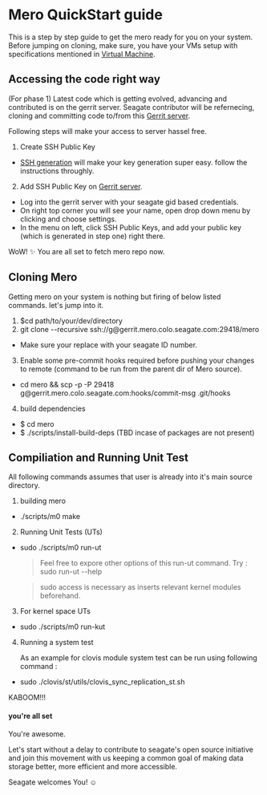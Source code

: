 # Mero QuickStart guide
This is a step by step guide to get the mero ready for you on your system.
Before jumping on cloning, make sure, you have your VMs setup with specifications mentioned in [Virtual Machine](VIRTUAL_MACHINE.md).

## Accessing the code right way
(For phase 1) Latest code which is getting evolved, advancing and contributed is on the gerrit server.
Seagate contributor will be refernecing, cloning and committing code to/from this [Gerrit server](http://gerrit.mero.colo.seagate.com:8080).

Following steps will make your access to server hassel free.

1. Create SSH Public Key
  * [SSH generation](https://git-scm.com/book/en/v2/Git-on-the-Server-Generating-Your-SSH-Public-Key) will make your key generation super easy. follow the instructions throughly.
2. Add SSH Public Key on [Gerrit server](http://gerrit.mero.colo.seagate.com:8080).
  * Log into the gerrit server with your seagate gid based credentials.
  * On right top corner you will see your name, open drop down menu by clicking and choose settings.
  * In the menu on left, click SSH Public Keys, and add your public key (which is generated in step one) right there.

WoW! :sparkles:
You are all set to fetch mero repo now. 

## Cloning Mero
Getting mero on your system is nothing but firing of below listed commands. let's jump into it.
1. $cd path/to/your/dev/directory
2. git clone --recursive ssh://g<yourGID>@gerrit.mero.colo.seagate.com:29418/mero
  * Make sure your replace <yourGID> with your seagate ID number.
3. Enable some pre-commit hooks required before pushing your changes to remote (command to be run from the parent dir of Mero source).
  * cd mero && scp -p -P 29418 g<yourGId>@gerrit.mero.colo.seagate.com:hooks/commit-msg .git/hooks
4. build dependencies
  * $ cd mero
  * $ ./scripts/install-build-deps (TBD incase of packages are not present)

## Compiliation and Running Unit Test
All following commands assumes that user is already into it's main source directory.
1. building mero
  * ./scripts/m0 make
2. Running Unit Tests (UTs)
  * sudo ./scripts/m0 run-ut
    > Feel free to expore other options of this run-ut command. Try : sudo run-ut --help
    
    > sudo access is necessary as inserts relevant kernel modules beforehand.
3. For kernel space UTs
  * sudo ./scripts/m0 run-kut
4. Running a system test
    
   As an example for clovis module system test can be run using following command :
  * sudo ./clovis/st/utils/clovis_sync_replication_st.sh
  
KABOOM!!!
  
#### you're all set

You're awesome.

Let's start without a delay to contribute to seagate's open source initiative and join this movement with us keeping a common goal of making data storage better, more efficient and more accessible.

Seagate welcomes You! :relaxed:

